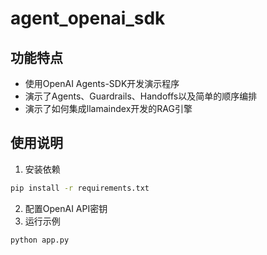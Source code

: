 # agent_openai_sdk

## 功能特点

- 使用OpenAI Agents-SDK开发演示程序
- 演示了Agents、Guardrails、Handoffs以及简单的顺序编排
- 演示了如何集成llamaindex开发的RAG引擎

## 使用说明

1. 安装依赖

```bash
pip install -r requirements.txt
```

2. 配置OpenAI API密钥
3. 运行示例

```bash
python app.py
```
